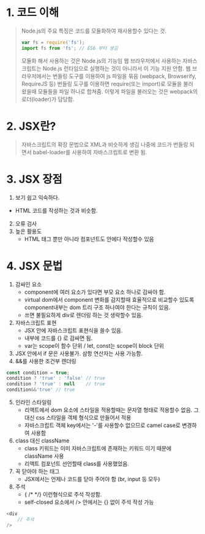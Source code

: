 # 1. 코드 이해
> Node.js의 주요 특징은 코드를 모듈화하여 재사용할수 있다는 것.
> ```js
> var fs = require('fs');
> import fs from 'fs'; // ES6 부터 생김 
> ```
> 모듈화 해서 사용하는 것은 Node.js의 기능임
> 웹 브라우저에서 사용하는 자바스크립트는 Node.js 런타임으로 실행하는 것이 아니라서 이 기능 지원 안함.
> 웹 브라우저에서는 번들링 도구를 이용하여 js 파일을 묶음 (webpack, Browserify, RequireJS 등)
> 번들링 도구를 이용하면 require(또는 import)로 모듈을 불러 왔을때 모듈들을 파일 하나로 합쳐줌.
> 이렇게 파일을 불러오는 것은 webpack의 로더(loader)가 담당함.
# 2. JSX란?
> 자바스크립트의 확장 문법으로 XML과 비슷하게 생김
> 나중에 코드가 번들링 되면서 babel-loader를 사용하여 자바스크립트로 변환 됨. 
# 3. JSX 장점
1. 보기 쉽고 익숙하다.
  - HTML 코드를 작성하는 것과 비슷함.
2. 오류 검사
3. 높은 활용도
   - HTML 태그 뿐만 아니라 컴포넌트도 안에다 작성할수 있음
# 4. JSX 문법
1. 감싸인 요소
    - component에 여러 요소가 있다면 부모 요소 하나로 감싸야 함. 
    - virtual dom에서 component 변화를 감지할때 효율적으로 비교할수 있도록 component내부는 dom 트리 구조 하나여야 한다는 규칙이 있음.
    - <fragment> 쓰면 불필요하게 div로 렌더링 하는 것 생략할수 있음.
2. 자바스크립트 표현 
    - JSX 안에 자바스크립트 표현식을 쓸수 있음. 
    - 내부에 코드를 {} 로 감싸면 됨. 
    - var는 scope이 함수 단위 / let, const는 scope이 block 단위 
3. JSX 안에서 if 문은 사용불가. 삼항 연산자는 사용 가능함. 
4. &&를 사용한 조건부 렌더링
```js
const condition = true;
condition ? 'true' : 'false' // true
condition ? 'true' : null    // true
condition&&'true' // true
```
5. 인라인 스타일링
    - 리액트에서 dom 요소에 스타일을 적용할때는 문자열 형태로 적용할수 없음. 그 대신 css 스타일을 객체 형식으로 만들어서 적용
    - 자바스크립트 객체 key에서는 '-'를 사용할수 없으므로 camel case로 변경하여 사용함
6. class 대신 className
    - class 키워드는 이미 자바스크립트에 존재하는 키워드 이기 때문에 className 사용
    - 리액트 컴포넌트 선언할때 class를 사용했었음.
7. 꼭 닫아야 하는 태그
    - JSX에서는 언제나 코드를 닫아 주어야 함 (br, input 등 모두)
8. 주석
    - { /*   */} 이런형식으로 주석 작성함.
    - self-closed 요소에서 /> 안에서는 {} 없이 주석 작성 가능
```js
<div
    // 주석
/>
```

